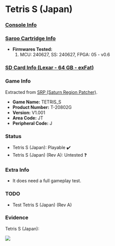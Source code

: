 # Tetris S (Japan)

### [Console Info](../../../../Info/Consoles/VA13/README.md)

### [Saroo Cartridge Info](../../../../Info/Cartridges/RetroGameParadiseStore/1.32F/README.md)

- <b>Firmwares Tested:</b>
  1. MCU: 240627, SS: 240627, FPGA: 05 - v0.6

### [SD Card Info (Lexar - 64 GB - exFat)](../../../../Info/SdCards/Lexar/64GB/exfat/README.md)

### Game Info

Extracted from [SRP (Saturn Region Patcher)](https://segaxtreme.net/resources/saturn-region-patcher.81/download).

- <b>Game Name:</b> TETRIS_S
- <b>Product Number:</b> T-20802G
- <b>Version:</b> V1.001
- <b>Area Code:</b> JT
- <b>Peripheral Code:</b> J

### Status

- Tetris S (Japan): Playable :heavy_check_mark:
- Tetris S (Japan) (Rev A): Untested :question:

### Extra Info

- It does need a full gameplay test.

### TODO

- Test Tetris S (Japan) (Rev A)

### Evidence

Tetris S (Japan):

[![](https://img.youtube.com/vi/Pg4-Msb_uNY/0.jpg)](https://www.youtube.com/watch?v=Pg4-Msb_uNY)
